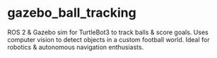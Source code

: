 # gazebo_ball_tracking
ROS 2 &amp; Gazebo sim for TurtleBot3 to track balls &amp; score goals. Uses computer vision to detect objects in a custom football world. Ideal for robotics &amp; autonomous navigation enthusiasts.
